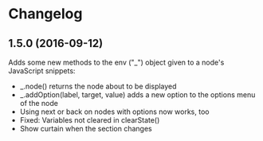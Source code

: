 # Changelog

## 1.5.0 (2016-09-12)

Adds some new methods to the env ("_") object given to a node's JavaScript snippets:

 * _.node() returns the node about to be displayed
 * _.addOption(label, target, value) adds a new option to the options menu of the node
 * Using next or back on nodes with options now works, too
 * Fixed: Variables not cleared in clearState()
 * Show curtain when the section changes
